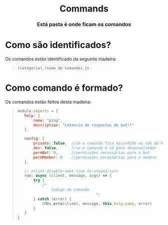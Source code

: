 <h1 align="center"> Commands </h1>
<h3 align="center">Está pasta é onde ficam os comandos</h3>

# Como são identificados?
 Os comandos estão identificado da seguinte madeira:

> `(categoria).(nome do comando).js`

# Como comando é formado?
Os comandos estão feitos desta madeira:

> ```js
>module.exports = {
>    help: {
>        name: "ping",
>        description: "Latencia de respostas do bot!!"
>    },
>
>    config: {
>        private: false,  //se o comando fica escondido ou não do help
>        dev: false,      //se o comando é só para desenvolvedor
>        permBot: 0,      //permissões necessárias para o bot 
>        permMember: 0    //permissões necessárias para o membro
>    },
>
>    // eslint-disable-next-line no-unused-vars
>    run: async (client, message, args) => {
>        try {
>            /* 
>                Codigo do comando
>                                    */
>        } catch (error) {
>            CMDs.erro(client, message, this.help.name, error)
>        }
>    }
>}
>```